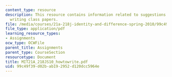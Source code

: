 ```yaml
---
content_type: resource
description: This resource contains information related to suggestions to undergraduates
  writing class papers.
file: /media/courses/21a-218j-identity-and-difference-spring-2010/99c49f39d02bab192952d120dcc5964e_MIT21A_218JS10_howtowrite.pdf
file_type: application/pdf
learning_resource_types:
- Assignments
ocw_type: OCWFile
parent_title: Assignments
parent_type: CourseSection
resourcetype: Document
title: MIT21A_218JS10_howtowrite.pdf
uid: 99c49f39-d02b-ab19-2952-d120dcc5964e
---
```

